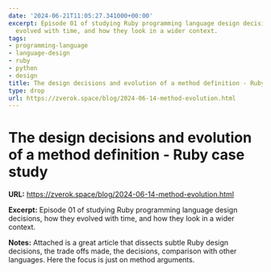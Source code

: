 ```yaml
---
date: '2024-06-21T11:05:27.341000+00:00'
excerpt: Episode 01 of studying Ruby programming language design decisions, how they
  evolved with time, and how they look in a wider context.
tags:
- programming-language
- language-design
- ruby
- python
- design
title: The design decisions and evolution of a method definition - Ruby case study
type: drop
url: https://zverok.space/blog/2024-06-14-method-evolution.html
---
```


# The design decisions and evolution of a method definition - Ruby case study

**URL:** https://zverok.space/blog/2024-06-14-method-evolution.html

**Excerpt:** Episode 01 of studying Ruby programming language design decisions, how they evolved with time, and how they look in a wider context.

**Notes:**
Attached is a great article that dissects subtle Ruby design decisions, the trade offs made, the decisions, comparison with other languages. Here the focus is just on method arguments. 
